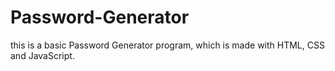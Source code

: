 # Password-Generator
this is a basic Password Generator program, which is made with HTML, CSS and JavaScript.
